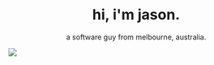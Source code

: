 <h1 align='center'>
  hi, i'm jason.  
</h1>

<p align='center'>
  a software guy from melbourne, australia. 
</p>
<div align='center' style="display: inline-block;">
    <a href="https://www.jvlaj.com" style="text-decoration: none; display: inline-block;">
        <img src="https://img.shields.io/badge/website-000000?style=for-the-badge&logo=About.me&logoColor=white" />
    </a>
</div>
